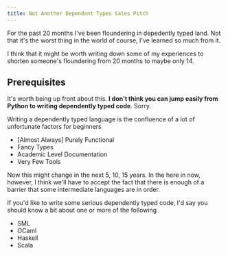```yaml
---
title: Not Another Dependent Types Sales Pitch
---
```


For the past 20 months I've been floundering in depedently typed
land. Not that it's the worst thing in the world of course, I've
learned so much from it.

I think that it might be worth writing down
some of my experiences to shorten someone's floundering from 20 months
to maybe only 14.

## Prerequisites

It's worth being up front about this. **I don't think you can jump
easily from Python to writing dependently typed code**. Sorry.

Writing a dependently typed language is the confluence of a lot of
unfortunate factors for beginners

 - [Almost Always] Purely Functional
 - Fancy Types
 - Academic Level Documentation
 - Very Few Tools

Now this might change in the next 5, 10, 15 years. In the here in now,
however, I think we'll have to accept the fact that there is enough of
a barrier that some intermediate languages are in order.

If you'd like to write some serious dependently typed code, I'd say
you should know a bit about one or more of the following

 - SML
 - OCaml
 - Haskell
 - Scala
